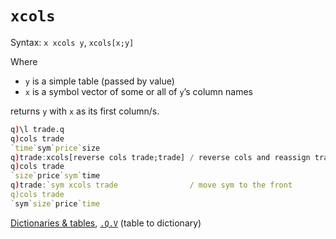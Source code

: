 # `xcols`




Syntax: `x xcols y`, `xcols[x;y]`

Where 

-   `y` is a simple table (passed by value) 
-   `x` is a symbol vector of some or all of `y`’s column names

returns `y` with `x` as its first column/s.

```q
q)\l trade.q
q)cols trade
`time`sym`price`size
q)trade:xcols[reverse cols trade;trade] / reverse cols and reassign trade
q)cols trade
`size`price`sym`time
q)trade:`sym xcols trade                / move sym to the front
q)cols trade
`sym`size`price`time
```


<i class="far fa-hand-point-right"></i> 
[Dictionaries & tables](../basics/dictsandtables.md),
[`.Q.V`](dotq.md#qv-table-to-dict) (table to dictionary) 
